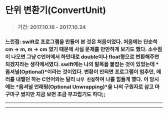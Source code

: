 # 단위 변환기(ConvertUnit)

> ### 기간: 2017.10.16 - 2017.10.24
### 느낀점: swift로 프로그램을 만들어 본 것은 처음이었다. 처음에는 단순히 cm -> m, m -> cm 였기 때문에 사실 문제를 만만하게 보기도 했다. 소수점이 나오면 그냥 C언어에서 하던대로 double이나 float형으로 변환해주면 되겠지라는 생각에서였다.  swift에는 나의 발목을 붙잡는 것이 있었는데 *옵셔널(Optional)*이라는 것이었다.  변환이 안되면 프로그램이 멈추던, 에러를 내뱉던 하는 C언어와는 달리 `너무 친절`하여 나를 힘들게 했다. 이 당시에는 *옵셔널 언래핑(Optional Unwrapping)*을 나의 구원자로 삼고 마구마구 썼지만 지금 보면 조금 부끄럽기도 하다;;


---


---
